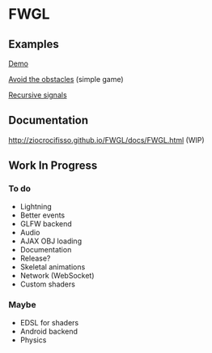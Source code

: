 FWGL
====

Examples
--------

[Demo](http://ziocrocifisso.github.io/FWGL/demo)

[Avoid the obstacles](http://ziocrocifisso.github.io/FWGL/avoid) (simple game)

[Recursive signals](http://ziocrocifisso.github.io/FWGL/recur)

Documentation
-------------

http://ziocrocifisso.github.io/FWGL/docs/FWGL.html (WIP)

Work In Progress
--------

### To do

  * Lightning
  * Better events
  * GLFW backend
  * Audio
  * AJAX OBJ loading
  * Documentation
  * Release?
  * Skeletal animations
  * Network (WebSocket)
  * Custom shaders

### Maybe

  * EDSL for shaders
  * Android backend
  * Physics

